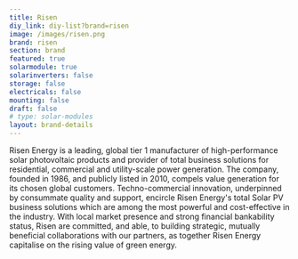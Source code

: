 ```yaml
---
title: Risen
diy_link: diy-list?brand=risen
image: /images/risen.png
brand: risen
section: brand
featured: true
solarmodule: true
solarinverters: false
storage: false
electricals: false
mounting: false
draft: false
# type: solar-modules
layout: brand-details
---
```


Risen Energy is a leading, global tier 1 manufacturer of high-performance solar photovoltaic products and provider of total business solutions for residential, commercial and utility-scale power generation. The company, founded in 1986, and publicly listed in 2010, compels value generation for its chosen global customers. Techno-commercial innovation, underpinned by consummate quality and support, encircle Risen Energy's total Solar PV business solutions which are among the most powerful and cost-effective in the industry. With local market presence and strong financial bankability status, Risen are committed, and able, to building strategic, mutually beneficial collaborations with our partners, as together Risen Energy capitalise on the rising value of green energy.